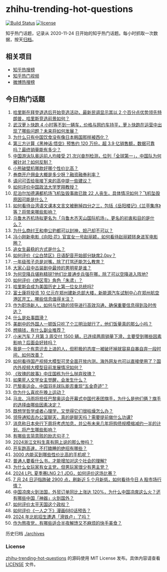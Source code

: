 # zhihu-trending-hot-questions

[![Build Status](https://github.com/justjavac/zhihu-trending-hot-questions/workflows/ci/badge.svg?branch=master)](https://github.com/justjavac/zhihu-trending-hot-questions/actions)
[![license](https://img.shields.io/github/license/justjavac/zhihu-trending-hot-questions)](https://github.com/justjavac/zhihu-trending-hot-questions/blob/master/LICENSE)

知乎热门话题，记录从 2020-11-24
日开始的知乎热门话题。每小时抓取一次数据，按天[归档](./archives)。

## 相关项目

- [知乎热搜榜](https://github.com/justjavac/zhihu-trending-top-search)
- [知乎热门视频](https://github.com/justjavac/zhihu-trending-hot-video)
- [微博热搜榜](https://github.com/justjavac/weibo-trending-hot-search)

## 今日热门话题

<!-- BEGIN -->
<!-- 最后更新时间 Thu Jul 25 2024 07:13:00 GMT+0800 (China Standard Time) -->

1. [哈里斯在拜登退选后开始竞选活动，最新民调显示其以 2 个百分点优势领先特朗普，哈里斯竞选前景如何？](https://www.zhihu.com/question/662440931)
1. [武汉萝卜快跑 4 小时等不到一辆车，价格与网约车持平，萝卜快跑在运营中出现了哪些问题？未来将如何发展？](https://www.zhihu.com/question/662455990)
1. [为什么只有中国饮食没有像日本韩国那样被西化？](https://www.zhihu.com/question/658805757)
1. [第三方计算《黑神话:悟空》预售约 120 万份，超 3.9 亿销售额，数据可靠吗？最终销量能有多少？](https://www.zhihu.com/question/662245772)
1. [中国游泳队奥运前人均接受 21 次兴奋剂检测，位列「全球第一」，中国队为何被针对？如何反制？](https://www.zhihu.com/question/662445499)
1. [小熊破壁机哪款好哪个性价比高？](https://www.zhihu.com/question/662380382)
1. [券商开户佣金大概是多少呀？融资融券利率？](https://www.zhihu.com/question/568147017)
1. [请问可否给我接下来的高中提一些建议？](https://www.zhihu.com/question/662222912)
1. [如何评价中国政法大学罗翔教授？](https://www.zhihu.com/question/378314247)
1. [尼泊尔加德满都机场飞机坠毁事故已致 22 人丧生，具体情况如何？飞机坠毁原因可能是什么？](https://www.zhihu.com/question/662453188)
1. [如何看待台湾语文课本文言文被删掉四分之三，包括《岳阳楼记》《兰亭集序》等？将带来哪些影响？](https://www.zhihu.com/question/662436211)
1. [乌鲁木齐机场拟更名为「乌鲁木齐天山国际机场」，更名的初衷和目的是什么？](https://www.zhihu.com/question/662396862)
1. [为什么商纣王和申公豹都可以封神，妲己却不可以？](https://www.zhihu.com/question/54675225)
1. [冯小刚新电影《向阳·花》官宣女一号赵丽颖，如何看待赵丽颖转身进军电影圈？](https://www.zhihu.com/question/662281380)
1. [追女生最稳的方式是什么？](https://www.zhihu.com/question/656782509)
1. [如何评价《尘白禁区》日语配音开始部分缺席2.0pv？](https://www.zhihu.com/question/662479142)
1. [一年级孩子总是对嘴，除了打骂还能怎么教育？](https://www.zhihu.com/question/660301355)
1. [大家心目中古装剧中最帅的男明星是谁？](https://www.zhihu.com/question/662197296)
1. [为何空降兵堪称精锐?他们比普通步兵强在哪，除了可以空降进入阵地?](https://www.zhihu.com/question/38930154)
1. [如何评价《绝区零》角色「朱鸢」？](https://www.zhihu.com/question/661089450)
1. [哈里斯会成为美国历史上第一位女总统吗?](https://www.zhihu.com/question/662282593)
1. [富士康将投资 10 亿元在郑州建新总部大楼，新能源汽车试制中心在郑州航空港区开工，哪些信息值得关注？](https://www.zhihu.com/question/662478073)
1. [作为职场新人，如何与忙碌的领导进行高效沟通，确保重要信息得到及时传达？](https://www.zhihu.com/question/660814064)
1. [什么是处事圆滑？](https://www.zhihu.com/question/28374214)
1. [美剧中的外国人一顿饭只吃了个三明治就行了，他们饭量真的那么小吗？](https://www.zhihu.com/question/27162329)
1. [想搞钱，有什么副业推荐？](https://www.zhihu.com/question/658812918)
1. [小米汽车 7 月第 3 周交付 1500 辆，已连续两周销量下滑，主要受到哪些因素影响？后面会好转吗？](https://www.zhihu.com/question/662376594)
1. [我是一个有意识去上进的人，但积极的态度一被破坏掉就容易自暴自弃一段时间，如何改善？](https://www.zhihu.com/question/661957587)
1. [如何看待国产视频大模型可灵全面开放内测，海外网友也可以直接使用了？国内外视频大模型目前发展情况如何？](https://www.zhihu.com/question/662449345)
1. [《玫瑰的故事》中庄国栋为什么抛弃玫瑰？](https://www.zhihu.com/question/658901950)
1. [如果死人文学女主觉醒，会发生什么？](https://www.zhihu.com/question/653741107)
1. [巴黎奥运会，中国羽毛球队能否重现“五金奇迹”？](https://www.zhihu.com/question/661773319)
1. [你为什么喜欢在晚上运动？](https://www.zhihu.com/question/661420786)
1. [马龙、冯雨将担任巴黎奥运会开幕式中国代表团旗手，为什么是他们俩？旗手的选择由哪些因素决定？](https://www.zhihu.com/question/662486716)
1. [既想学哲学或者心理学，又觉得它们很枯燥怎么办？](https://www.zhihu.com/question/659272300)
1. [领导通知去办公室聊天，真的是聊天吗？需要提前做什么功课?](https://www.zhihu.com/question/662319245)
1. [消息称日本央行下周将考虑加息，并公布未来几年将购债规模缩减约一半的计划，将产生哪些影响？](https://www.zhihu.com/question/662478077)
1. [有哪些言简意赅的励志句子？](https://www.zhihu.com/question/662397799)
1. [2024浙江文科生真有网上说的那么惨吗？](https://www.zhihu.com/question/662292692)
1. [开车跑高速，不打瞌睡的绝招有哪些？](https://www.zhihu.com/question/661074015)
1. [3000 内能买到哪些性价比高的手机呢？](https://www.zhihu.com/question/662075535)
1. [普通人要看什么书，才能增加对这个社会的理解?](https://www.zhihu.com/question/622336621)
1. [为什么女玩家有女主党，但男玩家很少有男主党？](https://www.zhihu.com/question/662398078)
1. [2024 LPL 夏季赛LNG 2:1 JDG，如何评价这场比赛？](https://www.zhihu.com/question/662479097)
1. [7 月 24 日沪指跌破 2900 点，刷新近 5 个月新低，如何看待今日 A 股市场行情？](https://www.zhihu.com/question/662437770)
1. [中国凉席火到法国，外贸订单同比上涨达 120%，为什么中国凉席这么火？还有哪些中国「神器」火到国外？](https://www.zhihu.com/question/662399675)
1. [如何评价太平天国这个政权？](https://www.zhihu.com/question/617683941)
1. [如何评价《一人之下》漫画680话预告？](https://www.zhihu.com/question/662442324)
1. [2024 年北航招生遭遇「滑铁卢」了吗？](https://www.zhihu.com/question/661923968)
1. [作为熬夜党，有哪些适合半夜解馋又不麻烦的快手美食？](https://www.zhihu.com/question/661067211)

<!-- END -->

历史归档 [./archives](./archives)

### License

[zhihu-trending-hot-questions](https://github.com/justjavac/zhihu-trending-hot-questions)
的源码使用 MIT License 发布。具体内容请查看 [LICENSE](./LICENSE) 文件。
